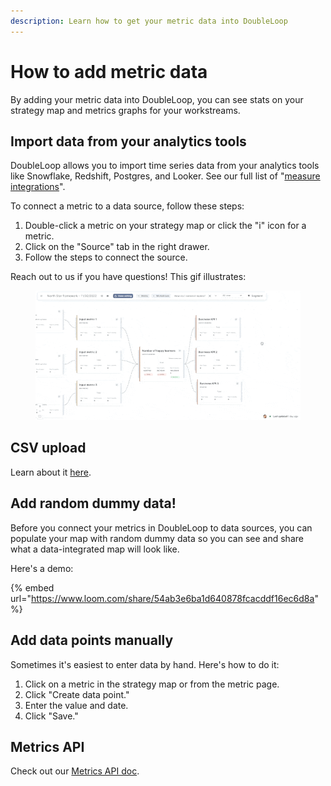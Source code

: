 ```yaml
---
description: Learn how to get your metric data into DoubleLoop
---
```


# How to add metric data

By adding your metric data into DoubleLoop, you can see stats on your strategy map and metrics graphs for your workstreams.

## Import data from your analytics tools

DoubleLoop allows you to import time series data from your analytics tools like Snowflake, Redshift, Postgres, and Looker. See our full list of "[measure integrations](https://doubleloop.app/integration-category/measure)".

To connect a metric to a data source, follow these steps:

1. Double-click a metric on your strategy map or click the "i" icon for a metric.
2. Click on the "Source" tab in the right drawer.
3. Follow the steps to connect the source.

Reach out to us if you have questions! This gif illustrates:

<figure><img src="../.gitbook/assets/CleanShot 2022-12-01 at 22.12.07 (1).gif" alt=""><figcaption></figcaption></figure>



## CSV upload

Learn about it [here](upload-metrics-via-a-csv-file.md).

## Add random dummy data!

Before you connect your metrics in DoubleLoop to data sources, you can populate your map with random dummy data so you can see and share what a data-integrated map will look like.

Here's a demo:

{% embed url="https://www.loom.com/share/54ab3e6ba1d640878fcacddf16ec6d8a" %}

## Add data points manually

Sometimes it's easiest to enter data by hand. Here's how to do it:

1. Click on a metric in the strategy map or from the metric page.
2. Click "Create data point."
3. Enter the value and date.
4. Click "Save."

## Metrics API

Check out our [Metrics API doc](https://app.doubleloop.app/apidocs/1.0/zapier/create.html).

##
